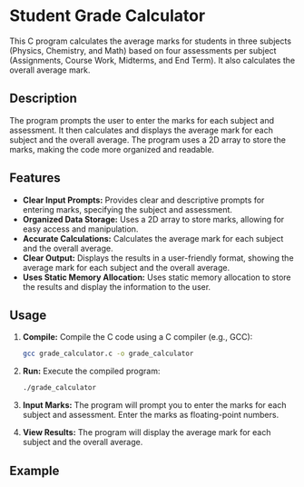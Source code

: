 # Student Grade Calculator

This C program calculates the average marks for students in three subjects (Physics, Chemistry, and Math) based on four assessments per subject (Assignments, Course Work, Midterms, and End Term). It also calculates the overall average mark.

## Description

The program prompts the user to enter the marks for each subject and assessment. It then calculates and displays the average mark for each subject and the overall average. The program uses a 2D array to store the marks, making the code more organized and readable.

## Features

*   **Clear Input Prompts:**  Provides clear and descriptive prompts for entering marks, specifying the subject and assessment.
*   **Organized Data Storage:**  Uses a 2D array to store marks, allowing for easy access and manipulation.
*   **Accurate Calculations:**  Calculates the average mark for each subject and the overall average.
*   **Clear Output:**  Displays the results in a user-friendly format, showing the average mark for each subject and the overall average.
*   **Uses Static Memory Allocation:** Uses static memory allocation to store the results and display the information to the user.

## Usage

1.  **Compile:** Compile the C code using a C compiler (e.g., GCC):

    ```bash
    gcc grade_calculator.c -o grade_calculator
    ```

2.  **Run:** Execute the compiled program:

    ```bash
    ./grade_calculator
    ```

3.  **Input Marks:** The program will prompt you to enter the marks for each subject and assessment. Enter the marks as floating-point numbers.

4.  **View Results:** The program will display the average mark for each subject and the overall average.

## Example
